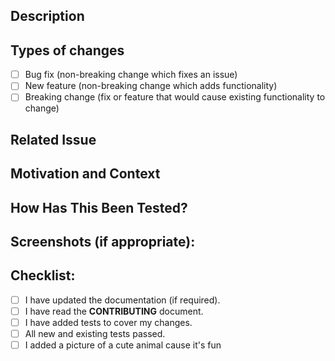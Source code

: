 <!--- Provide a general summary of your changes in the Title above -->

## Description

<!--- Describe your changes in detail -->

## Types of changes

<!--- What types of changes does your code introduce? Put an `x` in all the boxes that apply: -->

-   [ ] Bug fix (non-breaking change which fixes an issue)
-   [ ] New feature (non-breaking change which adds functionality)
-   [ ] Breaking change (fix or feature that would cause existing functionality to change)

## Related Issue

<!--- If suggesting a new feature or change, please discuss it in an issue first (if possible) -->
<!--- If fixing a bug, there should be an issue describing it with steps to reproduce -->
<!--- Please link to the issue here (e.g. Fixes #1, Closes #2): -->

## Motivation and Context

<!--- Why is this change required? What problem does it solve? -->

## How Has This Been Tested?

<!--- Please describe in detail how you tested your changes. -->
<!--- Include details of your testing environment, and the tests you ran to -->
<!--- see how your change affects other areas of the code, etc. -->
<!--- Unit tests are expected for all changes. -->

## Screenshots (if appropriate):

## Checklist:

<!--- Go over all the following points, and put an `x` in all the boxes that apply. -->
<!--- If you're unsure about any of these, don't hesitate to ask. We're here to help! -->

-   [ ] I have updated the documentation (if required).
-   [ ] I have read the **CONTRIBUTING** document.
-   [ ] I have added tests to cover my changes.
-   [ ] All new and existing tests passed.
-   [ ] I added a picture of a cute animal cause it's fun
